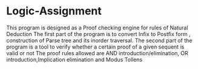 # Logic-Assignment

This program is designed as a Proof checking engine for rules of Natural Deduction The first part of the program is to convert Infix to Postfix form , construction of Parse tree and its inorder traversal.
The second part of the program is a tool to verify whether a certain proof of a given sequent is valid or not
The proof rules allowed are AND introduction/elimination, OR introduction,Implication elimination and Modus Tollens
